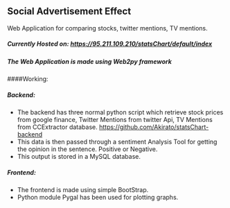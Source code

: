 ## Social Advertisement Effect
Web Application for comparing stocks, twitter mentions, TV mentions.

##### Currently Hosted on: https://95.211.109.210/statsChart/default/index

##### The Web Application is made using Web2py framework

####Working:
##### Backend:
- The backend has three normal python script which retrieve stock prices from google finance,
  Twitter Mentions from twitter Api, TV Mentions from CCExtractor database.
  https://github.com/Akirato/statsChart-backend
- This data is then passed through a sentiment Analysis Tool for getting the opinion in the
  sentence. Positive or Negative.
- This output is stored in a MySQL database.

##### Frontend:
- The frontend is made using simple BootStrap.
- Python module Pygal has been used for plotting graphs.

  
